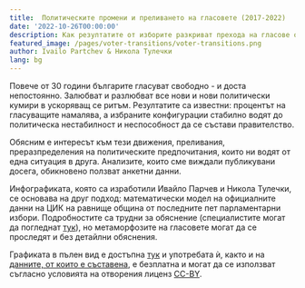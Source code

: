 ```yaml
---
title:  Политическите промени и преливането на гласовете (2017-2022)
date: '2022-10-26T00:00:00'
description: Как резултатите от изборите разкриват прехода на гласове от една партия в друга?
featured_image: /pages/voter-transitions/voter-transitions.png
author: Ivailo Partchev & Никола Тулечки
lang: bg
---
```


Повече от 30 години българите гласуват свободно - и доста непостоянно. Залюбват и разлюбват все нови и нови политически кумири в ускоряващ се ритъм. Резултатите са известни: процентът на гласуващите намалява, а избраните конфигурации стабилно водят до политическа нестабилност и неспособност да се състави правителство.

Обясним е интересът към тези движения, преливания, преразпределения на политическите предпочитания, които ни водят от една ситуация в друга. Анализите, които сме виждали публикувани досега, обикновено ползват анкетни данни.

<div className="flourish-embed flourish-sankey" data-src="visualisation/11580691"></div>
<script src="https://public.flourish.studio/resources/embed.js"></script>

Инфографиката, която са изработили Ивайло Парчев и Никола  Тулечки, се основава на друг подход: математически модел на официалните данни на ЦИК на равнище община от последните пет парламентарни избори. Подробностите са трудни за обяснение (специалистите могат да погледнат [тук](https://sci-hub.se/10.1287/mnsc.12.9.714)), но метаморфозите на гласовете могат да се проследят и без детайлни обяснения.

Графиката в пълен вид е достъпна [тук](https://public.flourish.studio/visualisation/11580691/) и употребата ѝ, както и на [данните, от които е съставена](https://drive.google.com/drive/folders/1pbrwJiWBRGKRlhIzsA1SwQSfmmsY1phA?usp=sharing), е безплатна и могат да се използват съгласно условията на отворения лиценз [CC-BY](https://creativecommons.org/licenses/by/2.0/).